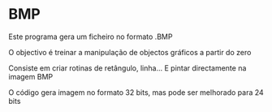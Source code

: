 # BMP

Este programa gera um ficheiro no formato .BMP

O objectivo é treinar a manipulação de objectos gráficos a partir do zero

Consiste em criar rotinas de retângulo, linha... E pintar directamente na imagem BMP

O código gera imagem no formato 32 bits, mas pode ser melhorado para 24 bits 
